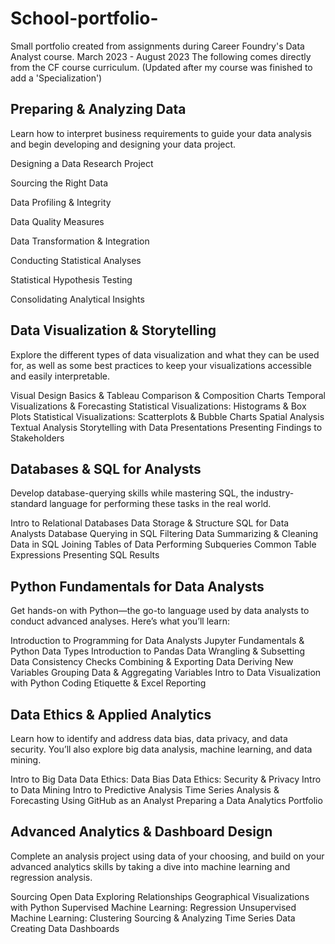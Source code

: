 # School-portfolio-
Small portfolio created from assignments during Career Foundry's Data Analyst course. March 2023 - August 2023
The following comes directly from the CF course curriculum. (Updated after my course was finished to add a 'Specialization') 


## Preparing & Analyzing Data

Learn how to interpret business requirements to guide your data analysis and begin developing and designing your data project. 

Designing a Data Research Project

Sourcing the Right Data

Data Profiling & Integrity

Data Quality Measures

Data Transformation & Integration

Conducting Statistical Analyses

Statistical Hypothesis Testing

Consolidating Analytical Insights


## Data Visualization & Storytelling

Explore the different types of data visualization and what they can be used for, as well as some best practices to keep your visualizations accessible and easily interpretable.

Visual Design Basics & Tableau
Comparison & Composition Charts
Temporal Visualizations & Forecasting
Statistical Visualizations: Histograms & Box Plots
Statistical Visualizations: Scatterplots & Bubble Charts
Spatial Analysis
Textual Analysis
Storytelling with Data Presentations
Presenting Findings to Stakeholders



## Databases & SQL for Analysts

Develop database-querying skills while mastering SQL, the industry-standard language for performing these tasks in the real world.

Intro to Relational Databases
Data Storage & Structure
SQL for Data Analysts
Database Querying in SQL
Filtering Data
Summarizing & Cleaning Data in SQL
Joining Tables of Data
Performing Subqueries
Common Table Expressions
Presenting SQL Results



## Python Fundamentals for Data Analysts

Get hands-on with Python—the go-to language used by data analysts to conduct advanced analyses. Here’s what you’ll learn:

Introduction to Programming for Data Analysts
Jupyter Fundamentals & Python Data Types
Introduction to Pandas
Data Wrangling & Subsetting
Data Consistency Checks
Combining & Exporting Data
Deriving New Variables
Grouping Data & Aggregating Variables
Intro to Data Visualization with Python
Coding Etiquette & Excel Reporting



## Data Ethics & Applied Analytics

Learn how to identify and address data bias, data privacy, and data security. You’ll also explore big data analysis, machine learning, and data mining.

Intro to Big Data
Data Ethics: Data Bias
Data Ethics: Security & Privacy
Intro to Data Mining
Intro to Predictive Analysis
Time Series Analysis & Forecasting
Using GitHub as an Analyst
Preparing a Data Analytics Portfolio



## Advanced Analytics & Dashboard Design

Complete an analysis project using data of your choosing, and build on your advanced analytics skills by taking a dive into machine learning and regression analysis.

Sourcing Open Data
Exploring Relationships
Geographical Visualizations with Python
Supervised Machine Learning: Regression
Unsupervised Machine Learning: Clustering
Sourcing & Analyzing Time Series Data
Creating Data Dashboards

